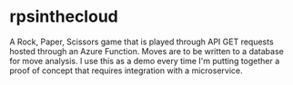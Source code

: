 # rpsinthecloud
A Rock, Paper, Scissors game that is played through API GET requests hosted through an Azure Function. Moves are to be written to a database for move analysis. I use this as a demo every time I'm putting together a proof of concept that requires integration with a microservice.
